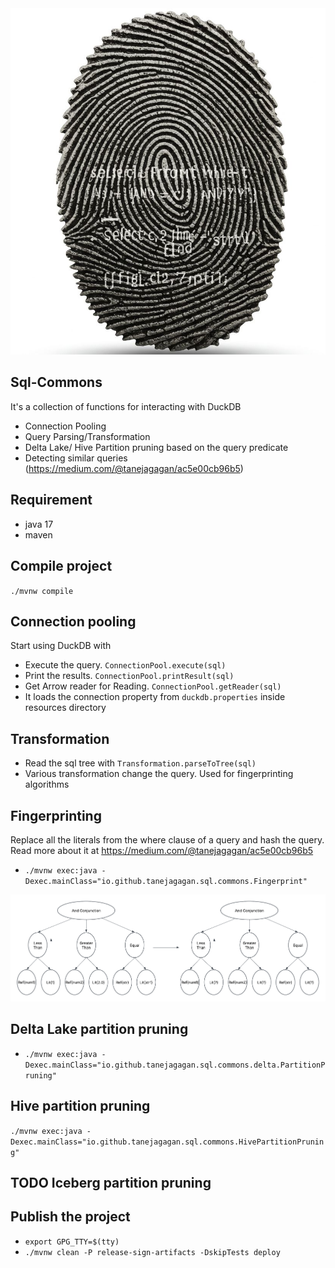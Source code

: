 <img src="doc/image/query-fingerprinting.jpg">

## Sql-Commons
It's a collection of functions for interacting with DuckDB 
- Connection Pooling 
- Query Parsing/Transformation
- Delta Lake/ Hive Partition pruning based on the query predicate
- Detecting similar queries (https://medium.com/@tanejagagan/ac5e00cb96b5)

## Requirement 
- java 17
- maven 

## Compile project
`./mvnw compile`

## Connection pooling

Start using DuckDB with
- Execute the query. `ConnectionPool.execute(sql)`
- Print the results. `ConnectionPool.printResult(sql)`
- Get Arrow reader for Reading. `ConnectionPool.getReader(sql)`
- It loads the connection property from `duckdb.properties` inside resources directory

## Transformation
- Read the sql tree with `Transformation.parseToTree(sql)`
- Various transformation change the query. Used for fingerprinting algorithms 

## Fingerprinting
Replace all the literals from the where clause of a query and hash the query.
Read more about it at https://medium.com/@tanejagagan/ac5e00cb96b5
- `./mvnw exec:java -Dexec.mainClass="io.github.tanejagagan.sql.commons.Fingerprint"`

<img src="doc/image/tree-transformation.png">

## Delta Lake partition pruning
- `./mvnw exec:java -Dexec.mainClass="io.github.tanejagagan.sql.commons.delta.PartitionPruning"`

## Hive partition pruning
`./mvnw exec:java -Dexec.mainClass="io.github.tanejagagan.sql.commons.HivePartitionPruning"`

## TODO Iceberg partition pruning

## Publish the project
- `export GPG_TTY=$(tty)`
- `./mvnw clean -P release-sign-artifacts -DskipTests deploy`
